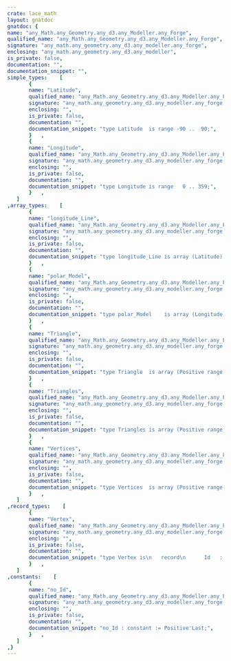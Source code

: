 ```yaml
---
crate: lace_math
layout: gnatdoc
gnatdoc: {
name: "any_Math.any_Geometry.any_d3.any_Modeller.any_Forge",
qualified_name: "any_Math.any_Geometry.any_d3.any_Modeller.any_Forge",
signature: "any_math.any_geometry.any_d3.any_modeller.any_forge",
enclosing: "any_math.any_geometry.any_d3.any_modeller",
is_private: false,
documentation: "",
documentation_snippet: "",
simple_types:    [
       {
       name: "Latitude",
       qualified_name: "any_Math.any_Geometry.any_d3.any_Modeller.any_Forge.Latitude",
       signature: "any_math.any_geometry.any_d3.any_modeller.any_forge.latitude",
       enclosing: "",
       is_private: false,
       documentation: "",
       documentation_snippet: "type Latitude  is range -90 ..  90;",
       }   ,
       {
       name: "Longitude",
       qualified_name: "any_Math.any_Geometry.any_d3.any_Modeller.any_Forge.Longitude",
       signature: "any_math.any_geometry.any_d3.any_modeller.any_forge.longitude",
       enclosing: "",
       is_private: false,
       documentation: "",
       documentation_snippet: "type Longitude is range   0 .. 359;",
       }   ,
   ]
,array_types:    [
       {
       name: "longitude_Line",
       qualified_name: "any_Math.any_Geometry.any_d3.any_Modeller.any_Forge.longitude_Line",
       signature: "any_math.any_geometry.any_d3.any_modeller.any_forge.longitude_line",
       enclosing: "",
       is_private: false,
       documentation: "",
       documentation_snippet: "type longitude_Line is array (Latitude)  of Vertex;",
       }   ,
       {
       name: "polar_Model",
       qualified_name: "any_Math.any_Geometry.any_d3.any_Modeller.any_Forge.polar_Model",
       signature: "any_math.any_geometry.any_d3.any_modeller.any_forge.polar_model",
       enclosing: "",
       is_private: false,
       documentation: "",
       documentation_snippet: "type polar_Model    is array (Longitude) of longitude_Line;",
       }   ,
       {
       name: "Triangle",
       qualified_name: "any_Math.any_Geometry.any_d3.any_Modeller.any_Forge.Triangle",
       signature: "any_math.any_geometry.any_d3.any_modeller.any_forge.triangle",
       enclosing: "",
       is_private: false,
       documentation: "",
       documentation_snippet: "type Triangle  is array (Positive range 1 .. 3) of Positive;",
       }   ,
       {
       name: "Triangles",
       qualified_name: "any_Math.any_Geometry.any_d3.any_Modeller.any_Forge.Triangles",
       signature: "any_math.any_geometry.any_d3.any_modeller.any_forge.triangles",
       enclosing: "",
       is_private: false,
       documentation: "",
       documentation_snippet: "type Triangles is array (Positive range <>)     of Triangle;",
       }   ,
       {
       name: "Vertices",
       qualified_name: "any_Math.any_Geometry.any_d3.any_Modeller.any_Forge.Vertices",
       signature: "any_math.any_geometry.any_d3.any_modeller.any_forge.vertices",
       enclosing: "",
       is_private: false,
       documentation: "",
       documentation_snippet: "type Vertices  is array (Positive range <>)     of Vertex;",
       }   ,
   ]
,record_types:    [
       {
       name: "Vertex",
       qualified_name: "any_Math.any_Geometry.any_d3.any_Modeller.any_Forge.Vertex",
       signature: "any_math.any_geometry.any_d3.any_modeller.any_forge.vertex",
       enclosing: "",
       is_private: false,
       documentation: "",
       documentation_snippet: "type Vertex is\n   record\n      Id   : Positive := no_Id;\n      Site : any_Geometry.any_d3.Site;\n   end record;",
       }   ,
   ]
,constants:    [
       {
       name: "no_Id",
       qualified_name: "any_Math.any_Geometry.any_d3.any_Modeller.any_Forge.no_Id",
       signature: "any_math.any_geometry.any_d3.any_modeller.any_forge.no_id",
       enclosing: "",
       is_private: false,
       documentation: "",
       documentation_snippet: "no_Id : constant := Positive'Last;",
       }   ,
   ]
,}
---
```

